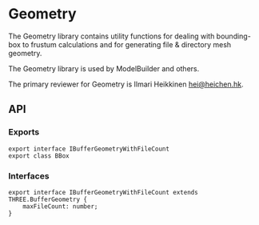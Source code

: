 # Geometry

The Geometry library contains utility functions for dealing with bounding-box to frustum calculations and for generating file & directory mesh geometry.

The Geometry library is used by ModelBuilder and others.

The primary reviewer for Geometry is Ilmari Heikkinen <hei@heichen.hk>.

## API

### Exports

```tsx
export interface IBufferGeometryWithFileCount
export class BBox
```

### Interfaces

```tsx
export interface IBufferGeometryWithFileCount extends THREE.BufferGeometry {
	maxFileCount: number;
}
```
